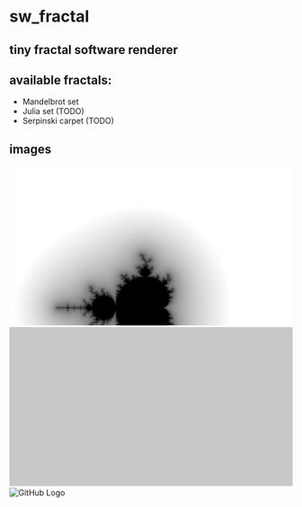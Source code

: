 # sw_fractal
## tiny fractal software renderer

## available fractals:
- Mandelbrot set
- Julia set (TODO)
- Serpinski carpet (TODO)

## images
![GitHub Logo](/mandelbrot.jpg)
![GitHub Logo](/julia_set.jpg)
![GitHub Logo](/serpinski_carpet.jpg)